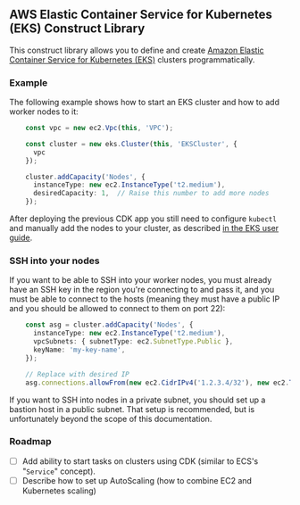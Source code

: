## AWS Elastic Container Service for Kubernetes (EKS) Construct Library

This construct library allows you to define and create [Amazon Elastic Container Service for Kubernetes (EKS)](https://aws.amazon.com/eks/) clusters programmatically.

### Example

The following example shows how to start an EKS cluster and how to
add worker nodes to it:

```ts
    const vpc = new ec2.Vpc(this, 'VPC');

    const cluster = new eks.Cluster(this, 'EKSCluster', {
      vpc
    });

    cluster.addCapacity('Nodes', {
      instanceType: new ec2.InstanceType('t2.medium'),
      desiredCapacity: 1,  // Raise this number to add more nodes
    });
```

After deploying the previous CDK app you still need to configure `kubectl`
and manually add the nodes to your cluster, as described [in the EKS user
guide](https://docs.aws.amazon.com/eks/latest/userguide/launch-workers.html).

### SSH into your nodes

If you want to be able to SSH into your worker nodes, you must already
have an SSH key in the region you're connecting to and pass it, and you must
be able to connect to the hosts (meaning they must have a public IP and you
should be allowed to connect to them on port 22):

```ts
    const asg = cluster.addCapacity('Nodes', {
      instanceType: new ec2.InstanceType('t2.medium'),
      vpcSubnets: { subnetType: ec2.SubnetType.Public },
      keyName: 'my-key-name',
    });

    // Replace with desired IP
    asg.connections.allowFrom(new ec2.CidrIPv4('1.2.3.4/32'), new ec2.TcpPort(22));
```

If you want to SSH into nodes in a private subnet, you should set up a
bastion host in a public subnet. That setup is recommended, but is
unfortunately beyond the scope of this documentation.

### Roadmap

- [ ] Add ability to start tasks on clusters using CDK (similar to ECS's "`Service`" concept).
- [ ] Describe how to set up AutoScaling (how to combine EC2 and Kubernetes scaling)
